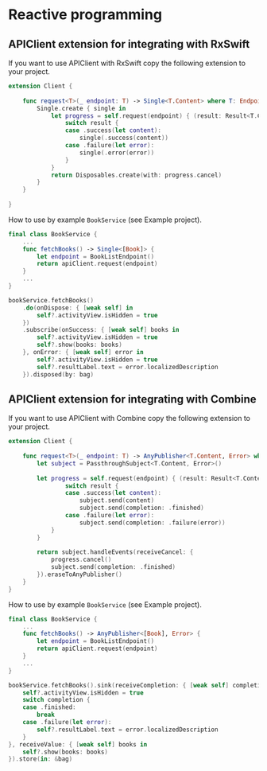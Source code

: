 # Reactive programming

## APIClient extension for integrating with RxSwift

If you want to use APIClient with RxSwift copy the following extension to your project.

```swift
extension Client {
    
    func request<T>(_ endpoint: T) -> Single<T.Content> where T: Endpoint {
        Single.create { single in
            let progress = self.request(endpoint) { (result: Result<T.Content, Error>) in
                switch result {
                case .success(let content):
                    single(.success(content))
                case .failure(let error):
                    single(.error(error))
                }
            }
            return Disposables.create(with: progress.cancel)
        }
    }
    
}
```

How to use by example `BookService` (see Example project).

```swift
final class BookService {
    ...
    func fetchBooks() -> Single<[Book]> {
        let endpoint = BookListEndpoint()
        return apiClient.request(endpoint)
    }
    ...
}
```

```swift
bookService.fetchBooks()
    .do(onDispose: { [weak self] in
        self?.activityView.isHidden = true
    })
    .subscribe(onSuccess: { [weak self] books in
        self?.activityView.isHidden = true
        self?.show(books: books)
    }, onError: { [weak self] error in
        self?.activityView.isHidden = true
        self?.resultLabel.text = error.localizedDescription
    }).disposed(by: bag)
```

## APIClient extension for integrating with Combine

If you want to use APIClient with Combine copy the following extension to your project.

```swift
extension Client {
    
    func request<T>(_ endpoint: T) -> AnyPublisher<T.Content, Error> where T: Endpoint {
        let subject = PassthroughSubject<T.Content, Error>()
        
        let progress = self.request(endpoint) { (result: Result<T.Content, Error>) in
                switch result {
                case .success(let content):
                    subject.send(content)
                    subject.send(completion: .finished)
                case .failure(let error):
                    subject.send(completion: .failure(error))
            }
        }
        
        return subject.handleEvents(receiveCancel: {
            progress.cancel()
            subject.send(completion: .finished)
        }).eraseToAnyPublisher()
    }
}
```

How to use by example `BookService` (see Example project).

```swift
final class BookService {
    ...
    func fetchBooks() -> AnyPublisher<[Book], Error> {
        let endpoint = BookListEndpoint()
        return apiClient.request(endpoint)
    }
    ...
}
```

```swift
bookService.fetchBooks().sink(receiveCompletion: { [weak self] completion in
    self?.activityView.isHidden = true
    switch completion {
    case .finished:
        break
    case .failure(let error):
        self?.resultLabel.text = error.localizedDescription
    }
}, receiveValue: { [weak self] books in
    self?.show(books: books)
}).store(in: &bag)
```
